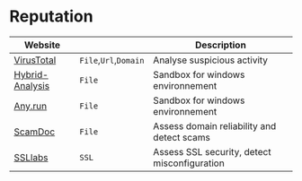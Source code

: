 # Reputation

| Website                                                  |                       | Description                                  |
| -------------------------------------------------------- | --------------------- | -------------------------------------------- |
| [VirusTotal](https://www.virustotal.com/gui/home/upload) | `File`,`Url`,`Domain` | Analyse suspicious activity                  |
| [Hybrid-Analysis](https://www.hybrid-analysis.com/)      | `File`                | Sandbox for windows environnement            |
| [Any.run](https://app.any.run/submissions)               | `File`                | Sandbox for windows environnement            |
| [ScamDoc](https://www.scamdoc.com/)                      | `File`                | Assess domain reliability and detect scams   |
| [SSLlabs](https://www.ssllabs.com/)                      | `SSL`                 | Assess SSL security, detect misconfiguration |